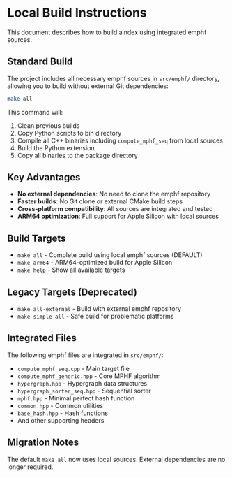 # Local Build Instructions

This document describes how to build aindex using integrated emphf sources.

## Standard Build

The project includes all necessary emphf sources in `src/emphf/` directory, allowing you to build without external Git dependencies:

```bash
make all
```

This command will:
1. Clean previous builds
2. Copy Python scripts to bin directory
3. Compile all C++ binaries including `compute_mphf_seq` from local sources
4. Build the Python extension
5. Copy all binaries to the package directory

## Key Advantages

- **No external dependencies**: No need to clone the emphf repository
- **Faster builds**: No Git clone or external CMake build steps
- **Cross-platform compatibility**: All sources are integrated and tested
- **ARM64 optimization**: Full support for Apple Silicon with local sources

## Build Targets

- `make all` - Complete build using local emphf sources (DEFAULT)
- `make arm64` - ARM64-optimized build for Apple Silicon
- `make help` - Show all available targets

## Legacy Targets (Deprecated)

- `make all-external` - Build with external emphf repository
- `make simple-all` - Safe build for problematic platforms

## Integrated Files

The following emphf files are integrated in `src/emphf/`:

- `compute_mphf_seq.cpp` - Main target file
- `compute_mphf_generic.hpp` - Core MPHF algorithm
- `hypergraph.hpp` - Hypergraph data structures
- `hypergraph_sorter_seq.hpp` - Sequential sorter
- `mphf.hpp` - Minimal perfect hash function
- `common.hpp` - Common utilities
- `base_hash.hpp` - Hash functions
- And other supporting headers

## Migration Notes

The default `make all` now uses local sources. External dependencies are no longer required.
